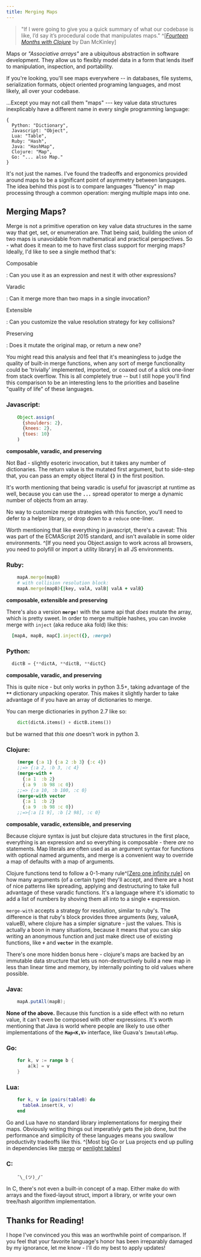 ```yaml
---
title: Merging Maps
---
```


> "If I were going to give you a quick summary of what our codebase is like, I’d say it’s procedural code that manipulates maps." ^[[*Fourteen Months with Clojure*](https://blog.skyliner.io/fourteen-months-with-clojure-beb8b3e4bf00) by Dan McKinley]

Maps or *"Associative arrays"* are a ubiquitous abstraction in software development. They allow us to flexibly model data in a form that lends itself to manipulation, inspection, and portability.

 If you're looking, you'll see maps everywhere -- in databases, file systems, serialization formats, object oriented programing languages, and most likely, all over your codebase.

...Except you may not call them "maps" --- key value data structures inexplicably have a different name in every single programming language:

```
{
  Python: "Dictionary",
  Javascript: "Object",
  Lua: "Table",
  Ruby: "Hash",
  Java: "HashMap",
  Clojure: "Map",
  Go: "... also Map."
}
```
It's not just the names. I've found the tradeoffs and ergonomics provided around maps to be a significant point of asymmetry between languages. The idea behind this post is to compare languages "fluency" in map processing through a common operation: merging multiple maps into one.

## Merging Maps?
Merge is not a primitive operation on key value data structures in the same way that get, set, or enumeration are. That being said, building the union of two maps is unavoidable from mathematical and practical perspectives. So - what does it mean to me to have first class support for merging maps? Ideally, I'd like to see a single method that's:


Composable

: Can you use it as an expression and nest it with other expressions?

Varadic

: Can it merge more than two maps in a single invocation?

Extensible

: Can you customize the value resolution strategy for key collisions?

Preserving

: Does it mutate the original map, or return a new one?


You might read this analysis and feel that it's meaningless to judge the quality of built-in merge functions, when any sort of merge functionality could be 'trivially' implemented, imported, or coaxed out of a slick one-liner from stack overflow.
This is all completely true -- but I still hope you'll find this comparison to be an interesting lens to the priorities and baseline "quality of life" of these languages.

### Javascript:

```javascript
    Object.assign(
      {shoulders: 2},
      {knees: 2},
      {toes: 10}
    )
```
**composable, varadic, and preserving**

Not Bad - slightly esoteric invocation, but it takes any number of dictionaries. The return value is the mutated first argument, but to side-step that, you can pass an empty object literal **`{}`** in the first position.

It's worth mentioning that being varadic is useful for javascript at runtime as well, because you can use the **`...`** spread operator to merge a dynamic number of objects from an array.

No way to customize merge strategies with this function, you'll need to defer to a helper library, or drop down to a `reduce` one-liner.

Worth mentioning that like everything in javascript, there's a caveat: This was part of the ECMAScript 2015 standard, and isn't available in some older environments. ^[If you need you Object.assign to work across all browsers, you need to polyfill or import a utility library] in all JS environments.


### Ruby:
```ruby
    mapA.merge(mapB)
    # with collision resolution block:
    mapA.merge(mapB){|key, valA, valB| valA + valB}
```
**composable, extensible and preserving**

There's also a version **`merge!`** with the same api that *does* mutate the array, which is pretty sweet. In order to merge multiple hashes, you can invoke merge with `inject` (aka reduce aka fold) like this:
```ruby
  [mapA, mapB, mapC].inject({}, :merge)
```

### Python:
```python
  dictB = {**dictA, **dictB, **dictC}
```
**composable, varadic, and preserving**

This is quite nice - but only works in python 3.5+, taking advantage of the **`**`** dictionary unpacking operator. This makes it slightly harder to take advantage of if you have an array of dictionaries to merge.

You can merge dictionaries in python 2.7 like so:
```python
    dict(dictA.items() + dictB.items())
```
but be warned that *this one* doesn't work in python 3.

### Clojure:
```clojure
    (merge {:a 1} {:a 2 :b 3} {:c 4})
    ;;=> {:a 2, :b 3, :c 4}
    (merge-with +
      {:a 1  :b 2}
      {:a 9  :b 98 :c 0})   
    ;;=> {:a 10, :b 100, :c 0}
    (merge-with vector
      {:a 1  :b 2}
      {:a 9  :b 98 :c 0})   
    ;;=>{:a [1 9], :b [2 98], :c 0}
```
**composable, varadic, extensible, and preserving**

Because clojure syntax is just but clojure data structures in the first place, everything is an expression and so everything is composable - there *are* no statements. Map literals are often used as an argument syntax for functions with optional named arguments, and merge is a convenient way to override a map of defaults with a map of arguments.

Clojure functions tend to follow a 0-1-many rule^[[Zero one infinity rule](https://en.wikipedia.org/wiki/Zero_one_infinity_rule)] on how many arguments (of a certain type) they'll accept, and there are a host of nice patterns like spreading, applying and destructuring to take full advantage of these varadic functions. It's a language where it's idiomatic to add a list of numbers by shoving them all into to a single **`+`** expression.

`merge-with` accepts a strategy for resolution, similar to ruby's. The difference is that ruby's block provides three arguments (key, valueA, valueB), where clojure has a simpler signature - just the values. This is actually a boon in many situations, because it means that you can skip writing an anonymous function and just make direct use of existing functions, like **`+`** and **`vector`** in the example.

There's one more hidden bonus here - clojure's maps are backed by an immutable data structure that lets us non-destructively build a new map in less than linear time and memory, by internally pointing to old values where possible.

### Java:
```java
    mapA.putAll(mapB);
```
**None of the above.**
Because this function is a side effect with no return value, it can't even be composed with other expressions. It's worth mentioning that Java is world where people are likely to use other implementations of the **`Map<K,V>`** interface, like Guava's `ImmutableMap`.

### Go:
```go
    for k, v := range b {
        a[k] = v
    }
```
### Lua:
```lua
    for k, v in ipairs(tableB) do
      tableA.insert(k, v)
    end
```
Go and Lua have no standard library implementations for merging their maps. Obviously writing things out imperativly gets the job done, but the performance and simplicity of these languages means you swallow productivity tradeoffs like this. ^[Most big Go or Lua projects end up pulling in dependencies like [mergo](https://github.com/imdario/mergo) or [penlight tablex](https://stevedonovan.github.io/Penlight/api/libraries/pl.tablex.html#Merging)]

### C:
```
    ¯\_(ツ)_/¯
```
In C, there's not even a built-in concept of a map. Either make do with arrays and the fixed-layout struct, import a library, or write your own tree/hash algorithm implementation.


## Thanks for Reading!
I hope I've convinced you this was an worthwhile point of comparison. If you feel that your favorite language's honor has been irreparably damaged by my ignorance, let me know - I'll do my best to apply updates!
